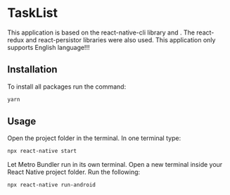 # TaskList

This application is based on the react-native-cli library and . The react-redux and react-persistor libraries were also used.
This application only supports English language!!!

## Installation

To install all packages run the command:

```bash
yarn
```

## Usage

Open the project folder in the terminal. In one terminal type:

```bash
npx react-native start
```

Let Metro Bundler run in its own terminal.
Open a new terminal inside your React Native project folder. Run the following:

```bash
npx react-native run-android
```
